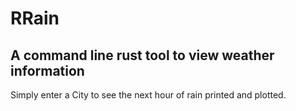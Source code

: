 # RRain 

## A command line rust tool to view weather information 

Simply enter a City to see the next hour of rain printed and plotted.